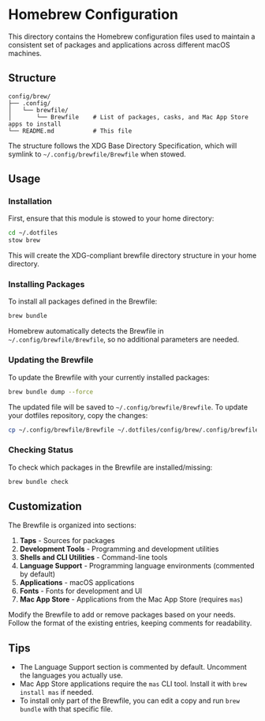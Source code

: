 # Homebrew Configuration

This directory contains the Homebrew configuration files used to maintain a consistent set of packages and applications across different macOS machines.

## Structure

```
config/brew/
├── .config/
│   └── brewfile/
│       └── Brewfile    # List of packages, casks, and Mac App Store apps to install
└── README.md           # This file
```

The structure follows the XDG Base Directory Specification, which will symlink to `~/.config/brewfile/Brewfile` when stowed.

## Usage

### Installation

First, ensure that this module is stowed to your home directory:

```bash
cd ~/.dotfiles
stow brew
```

This will create the XDG-compliant brewfile directory structure in your home directory.

### Installing Packages

To install all packages defined in the Brewfile:

```bash
brew bundle
```

Homebrew automatically detects the Brewfile in `~/.config/brewfile/Brewfile`, so no additional parameters are needed.

### Updating the Brewfile

To update the Brewfile with your currently installed packages:

```bash
brew bundle dump --force
```

The updated file will be saved to `~/.config/brewfile/Brewfile`. To update your dotfiles repository, copy the changes:

```bash
cp ~/.config/brewfile/Brewfile ~/.dotfiles/config/brew/.config/brewfile/
```

### Checking Status

To check which packages in the Brewfile are installed/missing:

```bash
brew bundle check
```

## Customization

The Brewfile is organized into sections:

1. **Taps** - Sources for packages
2. **Development Tools** - Programming and development utilities
3. **Shells and CLI Utilities** - Command-line tools 
4. **Language Support** - Programming language environments (commented by default)
5. **Applications** - macOS applications
6. **Fonts** - Fonts for development and UI
7. **Mac App Store** - Applications from the Mac App Store (requires `mas`)

Modify the Brewfile to add or remove packages based on your needs. 
Follow the format of the existing entries, keeping comments for readability.

## Tips

- The Language Support section is commented by default. Uncomment the languages you actually use.
- Mac App Store applications require the `mas` CLI tool. Install it with `brew install mas` if needed.
- To install only part of the Brewfile, you can edit a copy and run `brew bundle` with that specific file. 